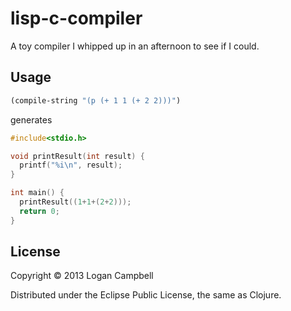 # lisp-c-compiler

A toy compiler I whipped up in an afternoon to see if I could.

## Usage

```clojure
(compile-string "(p (+ 1 1 (+ 2 2)))")
```

generates

```c
#include<stdio.h>

void printResult(int result) {
  printf("%i\n", result);
}

int main() {
  printResult((1+1+(2+2)));
  return 0;
}
```

## License

Copyright © 2013 Logan Campbell

Distributed under the Eclipse Public License, the same as Clojure.

